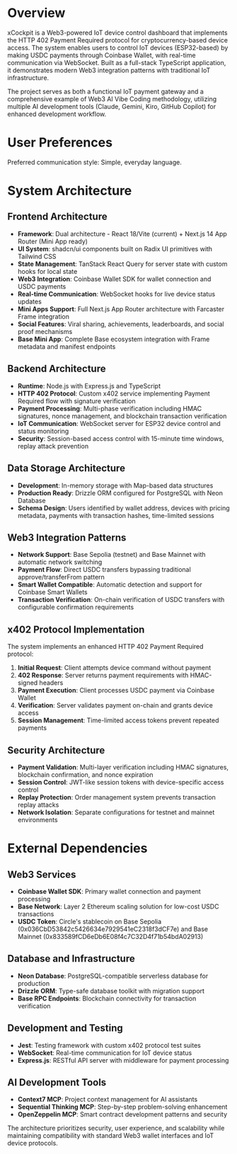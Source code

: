 # Overview

xCockpit is a Web3-powered IoT device control dashboard that implements the HTTP 402 Payment Required protocol for cryptocurrency-based device access. The system enables users to control IoT devices (ESP32-based) by making USDC payments through Coinbase Wallet, with real-time communication via WebSocket. Built as a full-stack TypeScript application, it demonstrates modern Web3 integration patterns with traditional IoT infrastructure.

The project serves as both a functional IoT payment gateway and a comprehensive example of Web3 AI Vibe Coding methodology, utilizing multiple AI development tools (Claude, Gemini, Kiro, GitHub Copilot) for enhanced development workflow.

# User Preferences

Preferred communication style: Simple, everyday language.

# System Architecture

## Frontend Architecture
- **Framework**: Dual architecture - React 18/Vite (current) + Next.js 14 App Router (Mini App ready)
- **UI System**: shadcn/ui components built on Radix UI primitives with Tailwind CSS
- **State Management**: TanStack React Query for server state with custom hooks for local state
- **Web3 Integration**: Coinbase Wallet SDK for wallet connection and USDC payments
- **Real-time Communication**: WebSocket hooks for live device status updates
- **Mini Apps Support**: Full Next.js App Router architecture with Farcaster Frame integration
- **Social Features**: Viral sharing, achievements, leaderboards, and social proof mechanisms
- **Base Mini App**: Complete Base ecosystem integration with Frame metadata and manifest endpoints

## Backend Architecture
- **Runtime**: Node.js with Express.js and TypeScript
- **HTTP 402 Protocol**: Custom x402 service implementing Payment Required flow with signature verification
- **Payment Processing**: Multi-phase verification including HMAC signatures, nonce management, and blockchain transaction verification
- **IoT Communication**: WebSocket server for ESP32 device control and status monitoring
- **Security**: Session-based access control with 15-minute time windows, replay attack prevention

## Data Storage Architecture
- **Development**: In-memory storage with Map-based data structures
- **Production Ready**: Drizzle ORM configured for PostgreSQL with Neon Database
- **Schema Design**: Users identified by wallet address, devices with pricing metadata, payments with transaction hashes, time-limited sessions

## Web3 Integration Patterns
- **Network Support**: Base Sepolia (testnet) and Base Mainnet with automatic network switching
- **Payment Flow**: Direct USDC transfers bypassing traditional approve/transferFrom pattern
- **Smart Wallet Compatible**: Automatic detection and support for Coinbase Smart Wallets
- **Transaction Verification**: On-chain verification of USDC transfers with configurable confirmation requirements

## x402 Protocol Implementation
The system implements an enhanced HTTP 402 Payment Required protocol:
1. **Initial Request**: Client attempts device command without payment
2. **402 Response**: Server returns payment requirements with HMAC-signed headers
3. **Payment Execution**: Client processes USDC payment via Coinbase Wallet
4. **Verification**: Server validates payment on-chain and grants device access
5. **Session Management**: Time-limited access tokens prevent repeated payments

## Security Architecture
- **Payment Validation**: Multi-layer verification including HMAC signatures, blockchain confirmation, and nonce expiration
- **Session Control**: JWT-like session tokens with device-specific access control
- **Replay Protection**: Order management system prevents transaction replay attacks
- **Network Isolation**: Separate configurations for testnet and mainnet environments

# External Dependencies

## Web3 Services
- **Coinbase Wallet SDK**: Primary wallet connection and payment processing
- **Base Network**: Layer 2 Ethereum scaling solution for low-cost USDC transactions
- **USDC Token**: Circle's stablecoin on Base Sepolia (0x036CbD53842c5426634e7929541eC2318f3dCF7e) and Base Mainnet (0x833589fCD6eDb6E08f4c7C32D4f71b54bdA02913)

## Database and Infrastructure
- **Neon Database**: PostgreSQL-compatible serverless database for production
- **Drizzle ORM**: Type-safe database toolkit with migration support
- **Base RPC Endpoints**: Blockchain connectivity for transaction verification

## Development and Testing
- **Jest**: Testing framework with custom x402 protocol test suites
- **WebSocket**: Real-time communication for IoT device status
- **Express.js**: RESTful API server with middleware for payment processing

## AI Development Tools
- **Context7 MCP**: Project context management for AI assistants
- **Sequential Thinking MCP**: Step-by-step problem-solving enhancement
- **OpenZeppelin MCP**: Smart contract development patterns and security

The architecture prioritizes security, user experience, and scalability while maintaining compatibility with standard Web3 wallet interfaces and IoT device protocols.